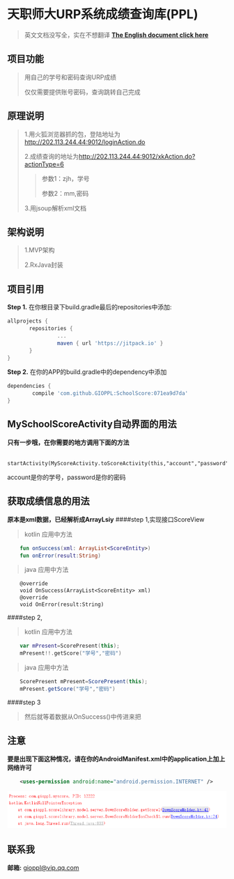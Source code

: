 天职师大URP系统成绩查询库(PPL)
======================================================
>英文文档没写全，实在不想翻译
**[The English document click here](https://github.com/GIOPPL/SchoolScore/blob/master/EnglishMD.md)**

项目功能
-------------------
>用自己的学号和密码查询URP成绩
>
>仅仅需要提供账号密码，查询跳转自己完成

原理说明
--------
> 1.用火狐浏览器抓的包，登陆地址为<http://202.113.244.44:9012/loginAction.do>
>
> 2.成绩查询的地址为<http://202.113.244.44:9012/xkAction.do?actionType=6>
>>参数1：zjh，学号
>>
>>参数2：mm,密码
>>
> 3.用jsoup解析xml文档

架构说明
-------
> 1.MVP架构
>
> 2.RxJava封装

项目引用
---------
**Step 1.** 在你根目录下build.gradle最后的repositories中添加:
```groovy
allprojects {
	   repositories {
		        ...
		        maven { url 'https://jitpack.io' }
	   }
}
```

**Step 2.** 在你的APP的build.gradle中的dependency中添加
```groovy
dependencies {
	    compile 'com.github.GIOPPL:SchoolScore:071ea9d7da'
}
```

MySchoolScoreActivity自动界面的用法
----------------------------------
**只有一步哦，在你需要的地方调用下面的方法** 
```adnroid 
    startActivity(MyScoreActivity.toScoreActivity(this,"account","password"))
```
account是你的学号，password是你的密码

获取成绩信息的用法
----------------------------------
**原本是xml数据，已经解析成ArrayLsiy<ScoreEnity>** 
####step 1,实现接口ScoreView

>kotlin 应用中方法
```kotlin 
    fun onSuccess(xml: ArrayList<ScoreEntity>)
    fun onError(result:String)
```
>java 应用中方法
```android
    @override
    void OnSuccess(ArrayList<ScoreEntity> xml)
    @override
    void OnError(result:String)
```
####step 2,
>kotlin 应用中方法
```kotlin
    var mPresent=ScorePresent(this);
    mPresent!!.getScore("学号","密码")
```
>java 应用中方法
```java
    ScorePresent mPresent=ScorePresent(this);
    mPresent.getScore("学号","密码")
```
####step 3
> 然后就等着数据从OnSuccess()中传进来把

注意
--------
**要是出现下面这种情况，请在你的AndroidManifest.xml中的application上加上网络许可**
```xml
    <uses-permission android:name="android.permission.INTERNET" />
```

![error](https://github.com/GIOPPL/SchoolScore/blob/master/error_image.png)

联系我
-------
 **邮箱:** gioppl@vip.qq.com
